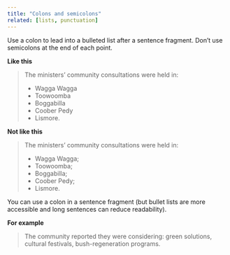 ```yaml
---
title: "Colons and semicolons"
related: [lists, punctuation]
---
```


Use a colon to lead into a bulleted list after a sentence fragment. Don’t use semicolons at the end of each point.

**Like this**

> The ministers’ community consultations were held in:
>
> - Wagga Wagga
> - Toowoomba
> - Boggabilla
> - Coober Pedy
> - Lismore.

**Not like this**

> The ministers’ community consultations were held in:
>
> - Wagga Wagga;
> - Toowoomba;
> - Boggabilla;
> - Coober Pedy;
> - Lismore.

You can use a colon in a sentence fragment (but bullet lists are more accessible and long sentences can reduce readability).

**For example**

> The community reported they were considering: green solutions, cultural festivals, bush-regeneration programs.
